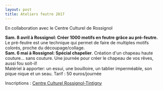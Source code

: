 ```yaml
---
layout: post
title: Ateliers feutre 2017
---
```


En collaboration avec le Centre Culturel de Rossignol
  
**Sam. 8 avril à Rossignol: Créer 1000 motifs en feutre grâce au pré-feutre.** 
Le pré-feutre est une technique qui permet de faire de multiples motifs colorés, proche du découpage/collage.  
**Sam. 6 mai à Rossignol: Spécial chapelier**. 
Création d'un chapeau haute couture... sans couture.
Une journée pour créer le chapeau de vos rêves, aussi fou soit-il!  
Matériel à apporter: un essui, une bouilloire, un tablier imperméable, son pique nique et un seau. 
Tarif : 50 euros/journée

Inscriptions :
[Centre Culturel Rossignol-Tintigny](http://www.ccrt.be/)
